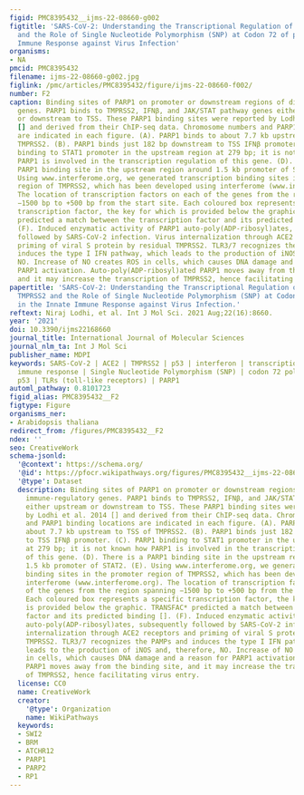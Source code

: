 ```yaml
---
figid: PMC8395432__ijms-22-08660-g002
figtitle: 'SARS-CoV-2: Understanding the Transcriptional Regulation of ACE2 and TMPRSS2
  and the Role of Single Nucleotide Polymorphism (SNP) at Codon 72 of p53 in the Innate
  Immune Response against Virus Infection'
organisms:
- NA
pmcid: PMC8395432
filename: ijms-22-08660-g002.jpg
figlink: /pmc/articles/PMC8395432/figure/ijms-22-08660-f002/
number: F2
caption: Binding sites of PARP1 on promoter or downstream regions of different immune-regulatory
  genes. PARP1 binds to TMPRSS2, IFNβ, and JAK/STAT pathway genes either upstream
  or downstream to TSS. These PARP1 binding sites were reported by Lodhi et al. 2014
  [] and derived from their ChIP-seq data. Chromosome numbers and PARP1 binding locations
  are indicated in each figure. (A). PARP1 binds to about 7.7 kb upstream to TSS of
  TMPRSS2. (B). PARP1 binds just 182 bp downstream to TSS IFNβ promoter. (C). PARP1
  binding to STAT1 promoter in the upstream region at 279 bp; it is not known how
  PARP1 is involved in the transcription regulation of this gene. (D). There is a
  PARP1 binding site in the upstream region around 1.5 kb promoter of STAT2. (E).
  Using www.interferome.org, we generated transcription binding sites in the promoter
  region of TMPRSS2, which has been developed using interferome (www.interferome.org).
  The location of transcription factors on each of the genes from the region spanning
  −1500 bp to +500 bp from the start site. Each coloured box represents a specific
  transcription factor, the key for which is provided below the graphic. TRANSFAC*
  predicted a match between the transcription factor and its predicted binding [].
  (F). Induced enzymatic activity of PARP1 auto-poly(ADP-ribosyl)ates, subsequently
  followed by SARS-CoV-2 infection. Virus internalization through ACE2 receptors and
  priming of viral S protein by residual TMPRSS2. TLR3/7 recognizes the PAMPs and
  induces the type I IFN pathway, which leads to the production of iNOS and, therefore,
  NO. Increase of NO creates ROS in cells, which causes DNA damage and a reason for
  PARP1 activation. Auto-poly(ADP-ribosyl)ated PARP1 moves away from the binding site,
  and it may increase the transcription of TMPRSS2, hence facilitating virus entry.
papertitle: 'SARS-CoV-2: Understanding the Transcriptional Regulation of ACE2 and
  TMPRSS2 and the Role of Single Nucleotide Polymorphism (SNP) at Codon 72 of p53
  in the Innate Immune Response against Virus Infection.'
reftext: Niraj Lodhi, et al. Int J Mol Sci. 2021 Aug;22(16):8660.
year: '2021'
doi: 10.3390/ijms22168660
journal_title: International Journal of Molecular Sciences
journal_nlm_ta: Int J Mol Sci
publisher_name: MDPI
keywords: SARS-CoV-2 | ACE2 | TMPRSS2 | p53 | interferon | transcription | innate
  immune response | Single Nucleotide Polymorphism (SNP) | codon 72 polymorphism of
  p53 | TLRs (toll-like receptors) | PARP1
automl_pathway: 0.8101723
figid_alias: PMC8395432__F2
figtype: Figure
organisms_ner:
- Arabidopsis thaliana
redirect_from: /figures/PMC8395432__F2
ndex: ''
seo: CreativeWork
schema-jsonld:
  '@context': https://schema.org/
  '@id': https://pfocr.wikipathways.org/figures/PMC8395432__ijms-22-08660-g002.html
  '@type': Dataset
  description: Binding sites of PARP1 on promoter or downstream regions of different
    immune-regulatory genes. PARP1 binds to TMPRSS2, IFNβ, and JAK/STAT pathway genes
    either upstream or downstream to TSS. These PARP1 binding sites were reported
    by Lodhi et al. 2014 [] and derived from their ChIP-seq data. Chromosome numbers
    and PARP1 binding locations are indicated in each figure. (A). PARP1 binds to
    about 7.7 kb upstream to TSS of TMPRSS2. (B). PARP1 binds just 182 bp downstream
    to TSS IFNβ promoter. (C). PARP1 binding to STAT1 promoter in the upstream region
    at 279 bp; it is not known how PARP1 is involved in the transcription regulation
    of this gene. (D). There is a PARP1 binding site in the upstream region around
    1.5 kb promoter of STAT2. (E). Using www.interferome.org, we generated transcription
    binding sites in the promoter region of TMPRSS2, which has been developed using
    interferome (www.interferome.org). The location of transcription factors on each
    of the genes from the region spanning −1500 bp to +500 bp from the start site.
    Each coloured box represents a specific transcription factor, the key for which
    is provided below the graphic. TRANSFAC* predicted a match between the transcription
    factor and its predicted binding []. (F). Induced enzymatic activity of PARP1
    auto-poly(ADP-ribosyl)ates, subsequently followed by SARS-CoV-2 infection. Virus
    internalization through ACE2 receptors and priming of viral S protein by residual
    TMPRSS2. TLR3/7 recognizes the PAMPs and induces the type I IFN pathway, which
    leads to the production of iNOS and, therefore, NO. Increase of NO creates ROS
    in cells, which causes DNA damage and a reason for PARP1 activation. Auto-poly(ADP-ribosyl)ated
    PARP1 moves away from the binding site, and it may increase the transcription
    of TMPRSS2, hence facilitating virus entry.
  license: CC0
  name: CreativeWork
  creator:
    '@type': Organization
    name: WikiPathways
  keywords:
  - SWI2
  - BRM
  - ATCHR12
  - PARP1
  - PARP2
  - RP1
---
```

